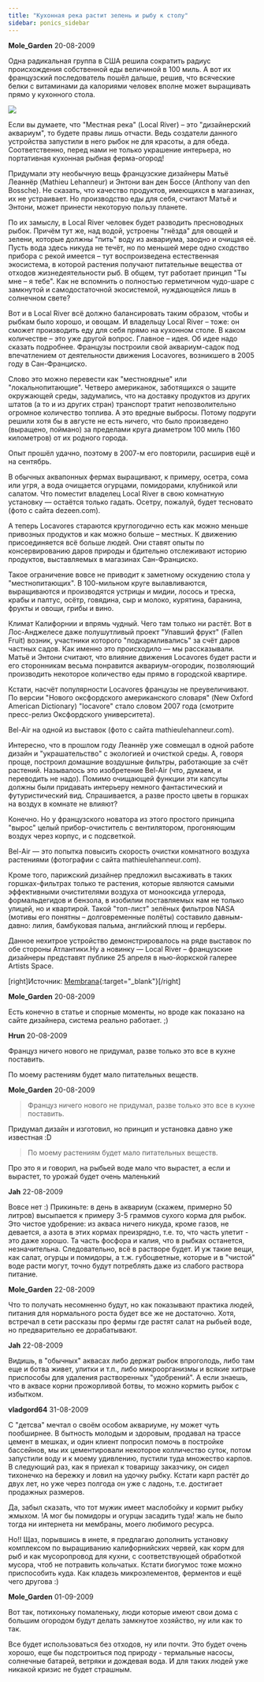 ```yaml
---
title: "Кухонная река растит зелень и рыбу к столу"
sidebar: ponics_sidebar
---
```


**Mole_Garden** 20-08-2009

Одна радикальная группа в США решила сократить радиус происхождения собственной еды величиной в 100 миль. А вот их французский последователь пошёл дальше, решив, что всяческие белки с витаминами да калориями человек вполне может выращивать прямо у кухонного стола.

![](http://img29.imageshack.us/img29/4852/18704047.jpg)

Если вы думаете, что "Местная река" (Local River) – это "дизайнерский аквариум", то будете правы лишь отчасти. Ведь создатели данного устройства запустили в него рыбок не для красоты, а для обеда. Соответственно, перед нами не только украшение интерьера, но портативная кухонная рыбная ферма-огород!

Придумали эту необычную вещь французские дизайнеры Матьё Леаннёр (Mathieu Lehanneur) и Энтони ван ден Боссе (Anthony van den Bossche). Не сказать, что качество продуктов, имеющихся в магазинах, их не устраивает. Но производство еды для себя, считают Матьё и Энтони, может принести некоторую пользу планете.

По их замыслу, в Local River человек будет разводить пресноводных рыбок. Причём тут же, над водой, устроены "гнёзда" для овощей и зелени, которые должны "пить" воду из аквариума, заодно и очищая её. Пусть вода здесь никуда не течёт, но по меньшей мере одно сходство прибора с рекой имеется – тут воспроизведена естественная экосистема, в которой растения получают питательные вещества от отходов жизнедеятельности рыб. В общем, тут работает принцип "Ты мне – я тебе". Как не вспомнить о полностью герметичном чудо-шаре с замкнутой и самодостаточной экосистемой, нуждающейся лишь в солнечном свете?

Вот и в Local River всё должно балансировать таким образом, чтобы и рыбкам было хорошо, и овощам. И владельцу Local River – тоже: он сможет производить еду для себя прямо на кухонном столе. В каком количестве – это уже другой вопрос. Главное – идея. Об идее надо сказать подробнее. Французы построили свой аквариум-садок под впечатлением от деятельности движения Locavores, возникшего в 2005 году в Сан-Франциско.

Слово это можно перевести как "местноядные" или "локальнопитающие". Четверо американок, заботящихся о защите окружающей среды, задумались, что на доставку продуктов из других штатов (а то и из других стран) транспорт тратит непозволительно огромное количество топлива. А это вредные выбросы. Потому подруги решили хотя бы в августе не есть ничего, что было произведено (выращено, поймано) за пределами круга диаметром 100 миль (160 километров) от их родного города.

Опыт прошёл удачно, поэтому в 2007-м его повторили, расширив ещё и на сентябрь.

	

В обычных аквапонных фермах выращивают, к примеру, осетра, сома или угря, а вода очищается огурцами, помидорами, клубникой или салатом. Что поместит владелец Local River в свою комнатную установку — остаётся только гадать. Осетру, пожалуй, будет тесновато (фото с сайта dezeen.com).

А теперь Locavores стараются круглогодично есть как можно меньше привозных продуктов и как можно больше – местных. К движению присоединяется всё больше людей. Они ставят опыты по консервированию даров природы и бдительно отслеживают историю продуктов, выставляемых в магазинах Сан-Франциско.

Такое ограничение вовсе не приводит к заметному оскудению стола у "местнопитающих". В 100-мильном круге вылавливаются, выращиваются и производятся устрицы и мидии, лосось и треска, крабы и палтус, осётр, говядина, сыр и молоко, курятина, баранина, фрукты и овощи, грибы и вино.

Климат Калифорнии и впрямь чудный. Чего там только ни растёт. Вот в Лос-Анджелесе даже полушутливый проект "Упавший фрукт" (Fallen Fruit) возник, участники которого "подкармливались" за счёт даров частных садов. Как именно это происходило — мы рассказывали. Матьё и Энтони считают, что влияние движения Locavores будет расти и его сторонникам весьма понравится аквариум-огородик, позволяющий производить некоторое количество еды прямо в городской квартире.

Кстати, насчёт популярности Locavores французы не преувеличивают. По версии "Нового оксфордского американского словаря" (New Oxford American Dictionary) "locavore" стало словом 2007 года (смотрите пресс-релиз Оксфордского университета).

Bel-Air на одной из выставок (фото с сайта mathieulehanneur.com). 

Интересно, что в прошлом году Леаннёр уже совмещал в одной работе дизайн и "украшательство" с экологией и очисткой среды. А, говоря проще, построил домашние воздушные фильтры, работающие за счёт растений. Называлось это изобретение Bel-Air (что, думаем, и переводить не надо). Помимо очищающей функции эти капсулы должны были придавать интерьеру немного фантастический и футуристический вид. Спрашивается, а разве просто цветы в горшках на воздух в комнате не влияют?

Конечно. Но у французского новатора из этого простого принципа "вырос" целый прибор-очиститель с вентилятором, прогоняющим воздух через корпус, и с подсветкой.

Bel-Air — это попытка повысить скорость очистки комнатного воздуха растениями (фотографии с сайта mathieulehanneur.com).

Кроме того, парижский дизайнер предложил высаживать в таких горшках-фильтрах только те растения, которые являются самыми эффективными очистителями воздуха от монооксида углерода, формальдегидов и бензола, в изобилии поставляемых нам не только улицей, но и квартирой. Такой "топ-лист" зелёных фильтров NASA (мотивы его понятны – долговременные полёты) составило давным-давно: лилия, бамбуковая пальма, английский плющ и герберы.

Данное нехитрое устройство демонстрировалось на ряде выставок по обе стороны Атлантики.Ну а новинку — Local River – французские дизайнеры представят публике 25 апреля в нью-йоркской галерее Artists Space. 

[right]Источник: [Membrana](http://www.membrana.ru/articles/inventions/2008/04/14/155900.html?wire=mainsection){:target="_blank"}[/right]


**Mole_Garden** 20-08-2009

Есть конечно в статье и спорные моменты, но вроде как показано на сайте дизайнера, система реально работает. ;)


**Hrun** 20-08-2009

Француз ничего нового не придумал, разве только это все в кухне поставить.

По моему растениям будет мало питательных веществ.


**Mole_Garden** 20-08-2009

> Француз ничего нового не придумал, разве только это все в кухне поставить.

Придумал дизайн и изготовил, но принцип и установка давно уже известная :D 

> По моему растениям будет мало питательных веществ.

Про это я и говорил, на рыбьей воде мало что вырастет, а если и вырастет, то урожай будет очень маленький 


**Jah** 22-08-2009

Вовсе нет :) Прикиньте: в день в аквариум (скажем, примерно 50 литров) высыпается к примеру 3-5 граммов сухого корма для рыбок. Это чистое удобрение: из акваса ничего никуда, кроме газов, не девается, а азота в этих кормах преизрядно, т.е. то, что часть улетит - это даже хорошо. Та часть фосфора и калия, что в рыбках останется, незначительна. Следовательно, всё в растворе будет. И уж такие вещи, как салат, огурцы и помидоры, а т.ж. губоцветные, которые и в "чистой" воде расти могут, точно будут потреблять даже из слабого раствора питание. 


**Mole_Garden** 22-08-2009

Что то получать несомненно будут, но как показывают практика людей, питания для нормального роста будет все же не достаточно. Хотя, встречал в сети рассказы про фермы где растят салат на рыбьей воде, но предварительно ее дорабатывают.


**Jah** 22-08-2009

Видишь, в "обычных" аквасах либо держат рыбок впроголодь, либо там еще и ботва живет, улитки и т.п., либо микроорганизмы и всякие хитрые приспособы для удаления растворенных "удобрений". А если знаешь, что в аквасе корни прожорливой ботвы, то можно кормить рыбок с избытком. 


**vladgord64** 31-08-2009

С "детсва" мечтал о своём особом аквариуме, ну может чуть пообширнее. В бытность молодым и здоровым, продавал на трассе цемент в мешках, и один клиент попросил помочь в постройке бассейнов, мы их цементировали некоторое колличество суток, потом запустили воду и к моему удивлению, пустили туда множество карпов. В следующий раз, как я приехал к товарищу заказчику, он сидел тихонечко на бережку и ловил на удочку рыбку. Кстати карп растёт до двух лет, но уже через полгода он уже с ладонь, т.е. достигает продажных размеров.

Да, забыл сказать, что тот мужик имеет маслобойку и кормит рыбку жмыхом. !А мог бы помидоры и огурцы засадить туда! жаль не было тогда ни интернета ни мембраны, моего любимого ресурса.

Но!! Щаз, порывшись в инете, я предлагаю дополнить установку комплексом по выращиванию калифорнийских червей, как корм для рыб и как мусоропровод для кухни, с соответствующей обработкой мусора, чтоб не потравить кольчатых. Кстати биогумос тоже можно приспособить куда. Как кладезь микроэлементов, ферментов и ещё чего другова :)


**Mole_Garden** 01-09-2009

Вот так, потихоньку помаленьку, люди которые имеют свои дома с большим огородом будут делать замкнутое хозяйство, ну или как то так.

Все будет использоваться без отходов, ну или почти. Это будет очень хорошо, еще бы подстроиться под природу - термальные насосы, солнечные батарей, ветряки и дождевая вода. И для таких людей уже никакой кризис не будет страшным.


